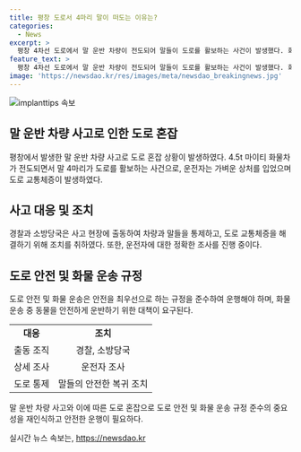 ```yaml
---
title: 평창 도로서 4마리 말이 떠도는 이유는?
categories:
  - News
excerpt: >
  평창 4차선 도로에서 말 운반 차량이 전도되어 말들이 도로를 활보하는 사건이 발생했다. 화물차 운전자는 가벼운 상처를 입고, 말들이 도로를 나서 혼잡 상황을 야기했다. 이에 경찰과 소방당국이 출동해 차량을 통제하고 말들을 조치한 후 교통체증이 발생했으며, 사고 경위를 조사 중이다. 도로를 활보하는 말들의 모습은 시민에게 큰 충격을 주었다. (150자)
feature_text: >
  평창 4차선 도로에서 말 운반 차량이 전도되어 말들이 도로를 활보하는 사건이 발생했다. 화물차 운전자는 가벼운 상처를 입고, 말들이 도로를 나서 혼잡 상황을 야기했다. 이에 경찰과 소방당국이 출동해 차량을 통제하고 말들을 조치한 후 교통체증이 발생했으며, 사고 경위를 조사 중이다. 도로를 활보하는 말들의 모습은 시민에게 큰 충격을 주었다. (150자)
image: 'https://newsdao.kr/res/images/meta/newsdao_breakingnews.jpg'
---
```


<p><img src="https://newsdao.kr/res/images/meta/newsdao_breakingnews.jpg" alt="implanttips 속보" /></p>

<h2 data-ke-size="size26">말 운반 차량 사고로 인한 도로 혼잡</h2>

<p data-ke-size="size16">평창에서 발생한 말 운반 차량 사고로 도로 혼잡 상황이 발생하였다. 4.5t 마이티 화물차가 전도되면서 말 4마리가 도로를 활보하는 사건으로, 운전자는 가벼운 상처를 입었으며 도로 교통체증이 발생하였다.</p>

<h2 data-ke-size="size26">사고 대응 및 조치</h2>

<p data-ke-size="size16">경찰과 소방당국은 사고 현장에 출동하여 차량과 말들을 통제하고, 도로 교통체증을 해결하기 위해 조치를 취하였다. 또한, 운전자에 대한 정확한 조사를 진행 중이다.</p>

<h2 data-ke-size="size26">도로 안전 및 화물 운송 규정</h2>

<p data-ke-size="size16">도로 안전 및 화물 운송은 안전을 최우선으로 하는 규정을 준수하여 운행해야 하며, 화물 운송 중 동물을 안전하게 운반하기 위한 대책이 요구된다.</p>

<table>
   <tbody>
      <tr>
         <td style="text-align: center; height: 17px;"><b>대응</b></td>
         <td style="text-align: center; height: 17px;"><b>조치</b></td>
      </tr>
      <tr>
         <td style="text-align: center; height: 17px;">출동 조직</td>
         <td style="text-align: center; height: 17px;">경찰, 소방당국</td>
      </tr>
      <tr>
         <td style="text-align: center; height: 17px;">상세 조사</td>
         <td style="text-align: center; height: 17px;">운전자 조사</td>
      </tr>
      <tr>
         <td style="text-align: center; height: 17px;">도로 통제</td>
         <td style="text-align: center; height: 17px;">말들의 안전한 복귀 조치</td>
      </tr>
   </tbody>
</table>

<p data-ke-size="size16">말 운반 차량 사고와 이에 따른 도로 혼잡으로 도로 안전 및 화물 운송 규정 준수의 중요성을 재인식하고 안전한 운행이 필요하다.</p>
실시간 뉴스 속보는, <a href="https://newsdao.kr" rel="dofollow">https://newsdao.kr</a>


